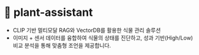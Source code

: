 # 🌱 plant-assistant

- CLIP 기반 멀티모달 RAG와 VectorDB를 활용한 식물 관리 솔루션
- 이미지 + 센서 데이터를 융합하여 식물의 상태를 진단하고, 성과 기반(High/Low) 비교 분석을 통해 맞춤형 조언을 제공합니다.

